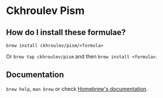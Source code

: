 # Ckhroulev Pism

## How do I install these formulae?

`brew install ckhroulev/pism/<formula>`

Or `brew tap ckhroulev/pism` and then `brew install <formula>`.

## Documentation

`brew help`, `man brew` or check [Homebrew's documentation](https://docs.brew.sh).
